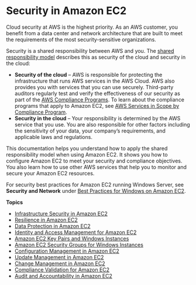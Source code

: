 # Security in Amazon EC2<a name="ec2-security"></a>

Cloud security at AWS is the highest priority\. As an AWS customer, you benefit from a data center and network architecture that are built to meet the requirements of the most security\-sensitive organizations\.

Security is a shared responsibility between AWS and you\. The [shared responsibility model](http://aws.amazon.com/compliance/shared-responsibility-model/) describes this as security of the cloud and security in the cloud:
+ **Security of the cloud** – AWS is responsible for protecting the infrastructure that runs AWS services in the AWS Cloud\. AWS also provides you with services that you can use securely\. Third\-party auditors regularly test and verify the effectiveness of our security as part of the [AWS Compliance Programs](http://aws.amazon.com/compliance/programs/)\. To learn about the compliance programs that apply to Amazon EC2, see [AWS Services in Scope by Compliance Program](http://aws.amazon.com/compliance/services-in-scope/)\.
+ **Security in the cloud** – Your responsibility is determined by the AWS service that you use\. You are also responsible for other factors including the sensitivity of your data, your company’s requirements, and applicable laws and regulations\.

This documentation helps you understand how to apply the shared responsibility model when using Amazon EC2\. It shows you how to configure Amazon EC2 to meet your security and compliance objectives\. You also learn how to use other AWS services that help you to monitor and secure your Amazon EC2 resources\.

For security best practices for Amazon EC2 running Windows Server, see **Security and Network** under [Best Practices for Windows on Amazon EC2](ec2-best-practices.md)\.

**Topics**
+ [Infrastructure Security in Amazon EC2](infrastructure-security.md)
+ [Resilience in Amazon EC2](disaster-recovery-resiliency.md)
+ [Data Protection in Amazon EC2](data-protection.md)
+ [Identity and Access Management for Amazon EC2](security-iam.md)
+ [Amazon EC2 Key Pairs and Windows Instances](ec2-key-pairs.md)
+ [Amazon EC2 Security Groups for Windows Instances](ec2-security-groups.md)
+ [Configuration Management in Amazon EC2](configuration-management.md)
+ [Update Management in Amazon EC2](update-management.md)
+ [Change Management in Amazon EC2](change-management.md)
+ [Compliance Validation for Amazon EC2](compliance-validation.md)
+ [Audit and Accountability in Amazon EC2](audit-accountabilityt.md)